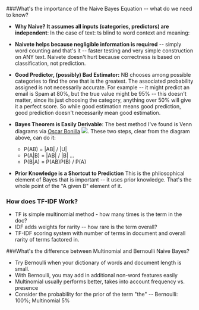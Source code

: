 ###What's the importance of the Naive Bayes Equation -- what do we need to know?
   * **Why Naive? It assumes all inputs (categories, predictors) are independent**: In the case of text: ts blind to word context and meaning: 
   * **Naivete helps because negligible information is required** -- simply word counting and that's it -- faster testing and very simple construction on ANY text.  Naivete doesn't hurt because correctness is based on classification, not prediction.
   * **Good Predictor, (possibly) Bad Estimator:** NB chooses among possible categories to find the one that is the greatest.  The associated probability assigned is not necessarily accurate.  For example -- it might predict an email is Spam at 80%, but the true value might be 95% -- this doesn't matter, since its just choosing the category, anything over 50% will give it a perfect score. So while good estimation means good prediction,  good prediction doesn't necessarily mean good estimation.
   * **Bayes Theorem is Easily Derivable**: The best method I've found is Venn diagrams via [Oscar Bonilla](http://oscarbonilla.com/2009/05/visualizing-bayes-theorem/) ![](http://note.io/1nf77lD).  These two steps, clear from the diagram above, can do it:
       * P(AB) = |AB| / |U| 
       * P(A|B) = |AB| / |B|
       ...
       * P(B|A) = P(AB)P(B) / P(A)
         
         
  * **Prior Knowledge is a Shortcut to Prediction** This is the philosophical element of Bayes that is important -- it uses prior knowledge.  That's the whole point of the "A given B" element of it.
    

### How does TF-IDF Work?
  * TF is simple multinomial method - how many times is the term in the doc?
  * IDF adds weights for rarity -- how rare is the term overall?
  * TF-IDF scoring system with number of terms in document and overall rarity of terms factored in.
    
    
###What's the difference between Multinomial and Bernoulli Naive Bayes?
   * Try Bernoulli when your dictionary of words and document length is small.
   * With Bernoulli, you may add in additional non-word features easily
   * Multinomial usually performs better, takes into account frequency vs. presence
   * Consider the probability for the prior of the term "the" -- Bernoulli: 100%; Multinomial 5%



